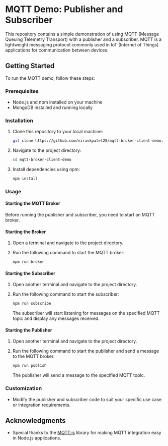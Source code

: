 # MQTT Demo: Publisher and Subscriber

This repository contains a simple demonstration of using MQTT (Message Queuing
Telemetry Transport) with a publisher and a subscriber. MQTT is a lightweight
messaging protocol commonly used in IoT (Internet of Things) applications for
communication between devices.

## Getting Started

To run the MQTT demo, follow these steps:

### Prerequisites

- Node.js and npm installed on your machine
- MongoDB installed and running locally

### Installation

1. Clone this repository to your local machine:

   ```bash
   git clone https://github.com/niravkpatel28/mqtt-broker-client-demo.git
   ```

2. Navigate to the project directory:

   ```bash
   cd mqtt-broker-client-demo
   ```

3. Install dependencies using npm:

   ```bash
   npm install
   ```

### Usage

#### Starting the MQTT Broker

Before running the publisher and subscriber, you need to start an MQTT broker.

#### Starting the Broker

1. Open a terminal and navigate to the project directory.
2. Run the following command to start the MQTT broker:

   ```bash
   npm run broker
   ```

#### Starting the Subscriber

1. Open another terminal and navigate to the project directory.
2. Run the following command to start the subscriber:

   ```bash
   npm run subscribe
   ```

   The subscriber will start listening for messages on the specified MQTT topic
   and display any messages received.

#### Starting the Publisher

1. Open another terminal and navigate to the project directory.
2. Run the following command to start the publisher and send a message to the
   MQTT broker:

   ```bash
   npm run publish
   ```

   The publisher will send a message to the specified MQTT topic.

### Customization

- Modify the publisher and subscriber code to suit your specific use case or
  integration requirements.

## Acknowledgments

- Special thanks to the [MQTT.js](https://github.com/mqttjs/MQTT.js) library for
  making MQTT integration easy in Node.js applications.
